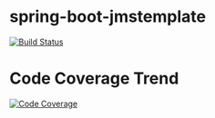 # spring-boot-jmstemplate
[![Build Status](http://193.70.2.40:8080/job/spring-boot-jmstemplate/badge/icon)](http://193.70.2.40:8080/job/spring-boot-jmstemplate/)

# Code Coverage Trend
[![Code Coverage](http://193.70.2.40:8080/job/spring-boot-jmstemplate/lastBuild/jacoco/graph)](http://193.70.2.40:8080/job/spring-boot-jmstemplate/lastBuild/jacoco/)
